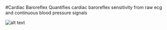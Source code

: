 #Cardiac Baroreflex 
Quantifies cardiac baroreflex sensitivity from raw ecg and continuous blood pressure signals

![alt text](https://github.com/trevorwitter/Baroreflex/RR_interval_and_b2b_BP.png "ECG QRS detection and beat-to-beat Systolic, Mean and Diastolic Blood pressure")

